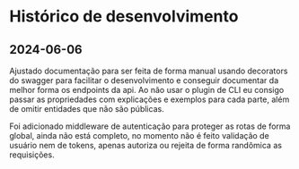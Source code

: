 # Histórico de desenvolvimento

## 2024-06-06

Ajustado documentação para ser feita de forma manual usando decorators do swagger para facilitar o desenvolvimento e conseguir documentar da melhor forma os endpoints da api. Ao não usar o plugin de CLI eu consigo passar as propriedades com explicações e exemplos para cada parte, além de omitir entidades que não são públicas.

Foi adicionado middleware de autenticação para proteger as rotas de forma global, ainda não está completo, no momento não é feito validação de usuário nem de tokens, apenas autoriza ou rejeita de forma randômica as requisições.
